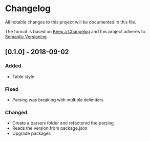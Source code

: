 # Changelog
All notable changes to this project will be documented in this file.

The format is based on [Keep a Changelog](http://keepachangelog.com/en/1.0.0/)
and this project adheres to [Semantic Versioning](http://semver.org/spec/v2.0.0.html).

## [0.1.0] - 2018-09-02
### Added
- Table style

### Fixed
- Parsing was breaking with multiple delimiters

### Changed
- Create a parsers folder and refactored the parsing
- Reads the version from package.json
- Upgrade packages
